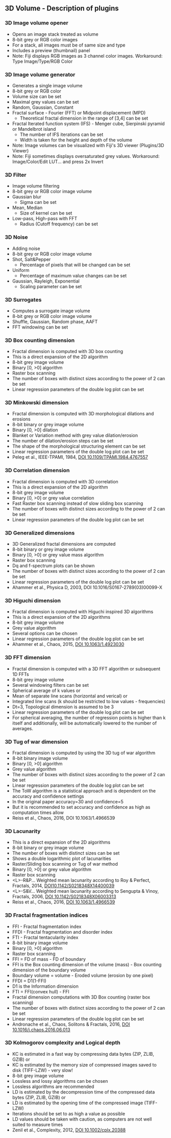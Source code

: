 ## 3D Volume - Description of plugins


### 3D Image volume opener
- Opens an image stack treated as volume
- 8-bit grey or RGB color images
- For a stack, all images must be of same size and type  
- Includes a preview (thumbnail) panel
- Note: Fiji displays RGB images as 3 channel color images. Workaround: Type Image/Type/RGB Color 

### 3D Image volume generator
- Generates a single image volume
- 8-bit grey or RGB color
- Volume size can be set
- Maximal grey values can be set
- Random, Gaussian, Constant
- Fractal surface - Fourier (FFT) or Midpoint displacement (MPD)
  - Theoretical fractal dimension in the range of [3,4] can be set
- Fractal Iterated function system (IFS) - Menger cube, Sierpinski pyramid or Mandelbrot island
  - The number of IFS iterations can be set
  - Width is taken for the height and depth of the volume
- Note: Image volumes can be visualized with Fiji's 3D viewer (Plugins/3D Viewer)
- Note: Fiji sometimes displays oversaturated grey values. Workaround: Image/Color/Edit LUT... and press 2x Invert

### 3D Filter
- Image volume filtering
- 8-bit grey or RGB color image volume
- Gaussian blur
  - Sigma can be set
- Mean, Median
  - Size of kernel can be set
- Low-pass, High-pass with FFT
  - Radius (Cutoff frequency) can be set

### 3D Noise
- Adding noise
- 8-bit grey or RGB color image volume
- Shot, Salt&Pepper
  - Percentage of pixels that will be changed can be set
- Uniform
  - Percentage of maximum value changes can be set
- Gaussian, Rayleigh, Exponential
  - Scaling parameter can be set

### 3D Surrogates
- Computes a surrogate image volume
- 8-bit grey or RGB color image volume
- Shuffle, Gaussian, Random phase, AAFT
- FFT windowing can be set

### 3D Box counting dimension
- Fractal dimension is computed with 3D box counting
- This is a direct expansion of the 2D algorithm
- 8-bit grey image volume
- Binary [0, >0] algorithm
- Raster box scanning
- The number of boxes with distinct sizes according to the power of 2 can be set
- Linear regression parameters of the double log plot can be set

### 3D Minkowski dimension
- Fractal dimension is computed with 3D morphological dilations and erosions
- 8-bit binary or grey image volume
- Binary [0, >0] dilation
- Blanket or Variation method with grey value dilation/erosion
- The number of dilation/erosion steps can be set
- The shape of the morphological structuring element can be set
- Linear regression parameters of the double log plot can be set 
- Peleg et al., IEEE-TPAMI, 1984, [DOI 10.1109/TPAMI.1984.4767557](https://doi.org/10.1109/TPAMI.1984.4767557)

### 3D Correlation dimension
- Fractal dimension is computed with 3D correlation
- This is a direct expansion of the 2D algorithm
- 8-bit grey image volume
- Binary [0, >0] or grey value correlation
- Fast Raster box scanning instead of slow sliding box scanning
- The number of boxes with distinct sizes according to the power of 2 can be set
- Linear regression parameters of the double log plot can be set

### 3D Generalized dimensions
- 3D Generalized fractal dimensions are computed
- 8-bit binary or grey image volume
- Binary [0, >0] or grey value mass algorithm
- Raster box scanning
- Dq and f-spectrum plots can be shown
- The number of boxes with distinct sizes according to the power of 2 can be set
- Linear regression parameters of the double log plot can be set
- Ahammer et al., Physica D, 2003, DOI 10.1016/S0167-2789(03)00099-X

### 3D Higuchi dimension
- Fractal dimension is computed with Higuchi inspired 3D algorithms
- This is a direct expansion of the 2D algorithms
- 8-bit grey image volume
- Grey value algorithm
- Several options can be chosen
- Linear regression parameters of the double log plot can be set
- Ahammer et al., Chaos, 2015, [DOI 10.1063/1.4923030](https://doi.org/10.1063/1.4923030)

### 3D FFT dimension
- Fractal dimension is computed with a 3D FFT algorithm or subsequent 1D FFTs
- 8-bit grey image volume
- Several windowing filters can be set
- Spherical average of k values or
- Mean of separate line scans (horizontal and verical) or
- Integrated line scans (k should be restricted to low values - frequencies)
- Dt=3, Topological dimension is assumed to be 3
- Linear regression parameters of the double log plot can be set
- For spherical averaging, the number of regression points is higher than k itself and additionally, will be automatically lowered to the number of averages.  

### 3D Tug of war dimension
- Fractal dimension is computed by using the 3D tug of war algorithm
- 8-bit binary image volume
- Binary [0, >0] algorithm
- Grey value algorithm
- The number of boxes with distinct sizes according to the power of 2 can be set
- Linear regression parameters of the double log plot can be set
- The ToW algorithm is a statistical approach and is dependent on the accuracy and confidence settings
- In the original paper accuracy=30 and confidence=5
- But it is recommended to set accuracy and confidence as high as computation times allow
- Reiss et al., Chaos, 2016, DOI 10.1063/1.4966539

### 3D Lacunarity
- This is a direct expansion of the 2D algorithms
- 8-bit binary or grey image volume
- The number of boxes with distinct sizes can be set
- Shows a double logarithmic plot of lacunarities
- Raster/Sliding box scanning or Tug of war method
- Binary [0, >0] or grey value algorithm
- Raster box scanning
- \<L\>-R&P... Weighted mean lacunarity according to Roy & Perfect, Fractals, 2014, [DOI10.1142/S0218348X14400039](https://doi.org/10.1142/S0218348X14400039)
- \<L\>-S&V... Weighted mean lacunarity according to Sengupta & Vinoy, Fractals, 2006, [DOI 10.1142/S0218348X06003313](https://doi.org/10.1142/S0218348X06003313)
- Reiss et al., Chaos, 2016, [DOI 10.1063/1.4966539](https://doi.org/10.1063/1.4966539)

### 3D Fractal fragmentation indices
- FFI -  Fractal fragmentation index
- FFDI - Fractal fragmentation and disorder index
- FTI -  Fractal tentacularity index
- 8-bit binary image volume
- Binary [0, >0] algorithm
- Raster box scanning
- FFI = FD of mass - FD of boundary
- FFI is the Box counting dimension of the volume (mass) - Box counting dimension of the boundary volume
- Boundary volume = volume - Eroded volume (erosion by one pixel)
- FFDI = D1(1-FFI)
- D1 is the Information dimension
- FTI = FFI(convex hull) - FFI
- Fractal dimension computations with 3D Box counting (raster box scanning)
- The number of boxes with distinct sizes according to the power of 2 can be set
- Linear regression parameters of the double log plot can be set 
- Andronache et al., Chaos, Solitons & Fractals, 2016, [DOI 10.1016/j.chaos.2016.06.013](https://doi.org/10.1016/j.chaos.2016.06.013)

### 3D Kolmogorov complexity and Logical depth
- KC is estimated in a fast way by compressing data bytes (ZIP, ZLIB, GZIB) or
- KC is estimated by the memory size of compressed images saved to disk (TIFF-LZW) - very slow!
- 8-bit grey image volume
- Lossless and lossy algorithms can be chosen
- Lossless algorithms are recommended
- LD is estimated by the decompression time of the compressed data bytes (ZIP, ZLIB, GZIB) or
- LD is estimated by the opening time of the compressed image (TIFF-LZW)
- Iterations should be set to as high a value as possible
- LD values should be taken with caution, as computers are not well suited to measure times
- Zenil et al., Complexity, 2012, [DOI 10.1002/cplx.20388](https://doi.org/10.1002/cplx.20388)
